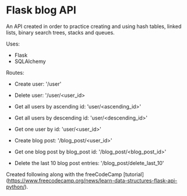 # Flask blog API

An API created in order to practice creating and using hash tables, linked lists, binary search trees, stacks and queues.

Uses:
- Flask
- SQLAlchemy

Routes:
- Create user: '/user'
- Delete user: '/user/<user_id>
- Get all users by ascending id: 'user/<ascending_id>'
- Get all users by descending id: 'user/<descending_id>'
- Get one user by id: 'user/<user_id>'

- Create blog post: '/blog_post/<user_id>'
- Get one blog post by blog_post id: '/blog_post/<blog_post_id>'
- Delete the last 10 blog post entries: '/blog_post/delete_last_10'



Created following along with the freeCodeCamp [tutorial] (https://www.freecodecamp.org/news/learn-data-structures-flask-api-python/).